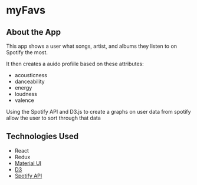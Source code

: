 # myFavs

## About the App
This app shows a user what songs, artist, and albums they listen to on Spotify the most. 

It then creates a auido profiile based on these attributes:
- acousticness
- danceability
- energy
- loudness
- valence

Using the Spotify API and D3.js to create a graphs on user data from spotify allow the user to sort through that data
## Technologies Used
- React
- Redux
- [Material UI](https://mui.com/)
- [D3](https://d3js.org/)
- [Spotify API](https://developer.spotify.com/documentation/web-api/)